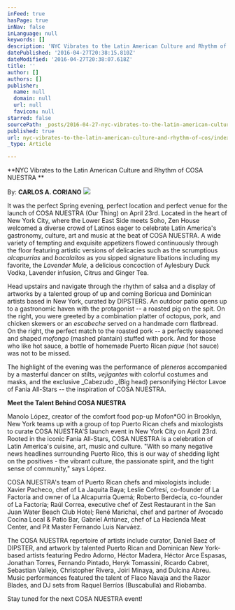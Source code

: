 ```yaml
---
inFeed: true
hasPage: true
inNav: false
inLanguage: null
keywords: []
description: 'NYC Vibrates to the Latin American Culture and Rhythm of COSA NUESTRA '
datePublished: '2016-04-27T20:38:15.810Z'
dateModified: '2016-04-27T20:38:07.618Z'
title: ''
author: []
authors: []
publisher:
  name: null
  domain: null
  url: null
  favicon: null
starred: false
sourcePath: _posts/2016-04-27-nyc-vibrates-to-the-latin-american-culture-and-rhythm-of-cos.md
published: true
url: nyc-vibrates-to-the-latin-american-culture-and-rhythm-of-cos/index.html
_type: Article

---
```

**NYC Vibrates to the Latin American Culture and Rhythm of COSA NUESTRA **

By: **CARLOS A. CORIANO**
![](https://the-grid-user-content.s3-us-west-2.amazonaws.com/4eb94b80-62d5-4ad2-8749-b12a1dc10a92.png)

It was the perfect Spring evening, perfect location and perfect venue for the launch of COSA NUESTRA (Our Thing) on April 23rd. Located in the heart of New York City, where the Lower East Side meets Soho, Zen House welcomed a diverse crowd of Latinos eager to celebrate Latin America's gastronomy, culture, art and music at the beat of COSA NUESTRA. A wide variety of tempting and exquisite appetizers flowed continuously through the floor featuring artistic versions of delicacies such as the scrumptious _alcapurrias_ and _bacalaítos_ as you sipped signature libations including my favorite, the _Lavender Mule_, a delicious concoction of Aylesbury Duck Vodka, Lavender infusion, Citrus and Ginger Tea. 

Head upstairs and navigate through the rhythm of salsa and a display of artworks by a talented group of up and coming Boricua and Dominican artists based in New York, curated by DIPSTERS. An outdoor patio opens up to a gastronomic haven with the protagonist -- a roasted pig on the spit. On the right, you were greeted by a combination platter of octopus, pork, and chicken skewers or an _escabeche_ served on a handmade corn flatbread. On the right, the perfect match to the roasted pork -- a perfectly seasoned and shaped _mofongo_ (mashed plantain) stuffed with pork. And for those who like hot sauce, a bottle of homemade Puerto Rican _pique_ (hot sauce) was not to be missed. 

The highlight of the evening was the performance of _pleneros_ accompanied by a masterful dancer on stilts, _vejigantes_ with colorful costumes and masks, and the exclusive _Cabezudo _(Big head) personifying Héctor Lavoe of Fania All-Stars -- the inspiration of COSA NUESTRA.

**Meet the Talent Behind COSA NUESTRA**

Manolo López, creator of the comfort food pop-up Mofon\*GO in Brooklyn, New York teams up with a group of top Puerto Rican chefs and mixologists to curate COSA NUESTRA'S launch event in New York City on April 23rd. Rooted in the iconic Fania All-Stars, COSA NUESTRA is a celebration of Latin America's cuisine, art, music and culture. "With so many negative news headlines surrounding Puerto Rico, this is our way of shedding light on the positives - the vibrant culture, the passionate spirit, and the tight sense of community," says López.

COSA NUESTRA's team of Puerto Rican chefs and mixologists include: Xavier Pacheco, chef of La Jaquita Baya; Leslie Cofresí, co-founder of La Factoría and owner of La Alcapurria Quemá; Roberto Berdecía, co-founder of La Factoría; Raúl Correa, executive chef of Zest Restaurant in the San Juan Water Beach Club Hotel; René Marichal, chef and partner of Avocado Cocina Local & Patio Bar, Gabriel Antúnez, chef of La Hacienda Meat Center, and Pit Master Fernando Luis Narváez. 

The COSA NUESTRA repertoire of artists include curator, Daniel Baez of DIPSTER, and artwork by talented Puerto Rican and Dominican New York-based artists featuring Pedro Adorno, Héctor Madera, Héctor Arce Espasas, Jonathan Torres, Fernando Pintado, Heryk Tomassini, Ricardo Cabret, Sebastian Vallejo, Christopher Rivera, Joiri Minaya, and Dulcina Abreu. Music performances featured the talent of Flaco Navaja and the Razor Blades, and DJ sets from Raquel Berríos (Buscabulla) and Riobamba. 

Stay tuned for the next COSA NUESTRA event!